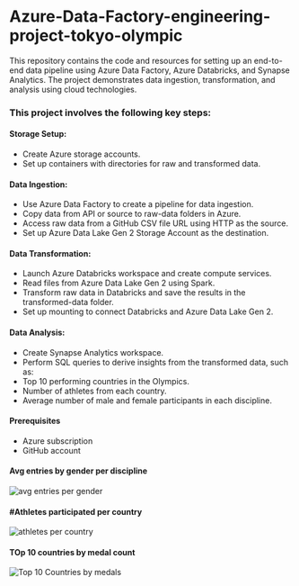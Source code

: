 # Azure-Data-Factory-engineering-project-tokyo-olympic

This repository contains the code and resources for setting up an end-to-end data pipeline using Azure Data Factory, Azure Databricks, and Synapse Analytics. The project demonstrates data ingestion, transformation, and analysis using cloud technologies.

### This project involves the following key steps:

#### Storage Setup:

- Create Azure storage accounts.
- Set up containers with directories for raw and transformed data.

#### Data Ingestion:

- Use Azure Data Factory to create a pipeline for data ingestion.
- Copy data from API or source to raw-data folders in Azure.
- Access raw data from a GitHub CSV file URL using HTTP as the source.
- Set up Azure Data Lake Gen 2 Storage Account as the destination.

#### Data Transformation:

- Launch Azure Databricks workspace and create compute services.
- Read files from Azure Data Lake Gen 2 using Spark.
- Transform raw data in Databricks and save the results in the transformed-data folder.
- Set up mounting to connect Databricks and Azure Data Lake Gen 2.

#### Data Analysis:

- Create Synapse Analytics workspace.
- Perform SQL queries to derive insights from the transformed data, such as:
- Top 10 performing countries in the Olympics.
- Number of athletes from each country.
- Average number of male and female participants in each discipline.

#### Prerequisites
- Azure subscription
- GitHub account

#### Avg entries by gender per discipline
![avg entries per gender](https://github.com/Raghukarn/Azure-Data-Factory-engineering-project-tokyo-olympic/assets/119719960/dc4b95c6-b47f-453a-9e4e-f1d09658904e)

#### #Athletes participated per country
![athletes per country](https://github.com/Raghukarn/Azure-Data-Factory-engineering-project-tokyo-olympic/assets/119719960/57c5ddfc-040c-41cc-814b-7d98de64cf82)

#### TOp 10 countries by medal count
![Top 10 Countries by medals](https://github.com/Raghukarn/Azure-Data-Factory-engineering-project-tokyo-olympic/assets/119719960/5a5d3704-c916-4fad-91d3-bf7146c000dc)



